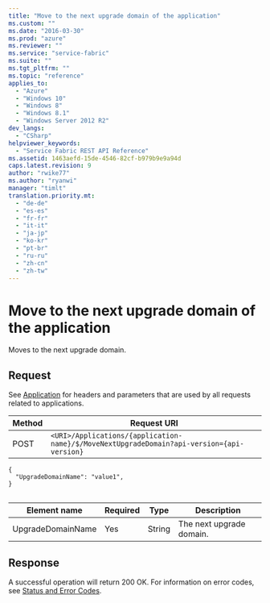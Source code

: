 ```yaml
---
title: "Move to the next upgrade domain of the application"
ms.custom: ""
ms.date: "2016-03-30"
ms.prod: "azure"
ms.reviewer: ""
ms.service: "service-fabric"
ms.suite: ""
ms.tgt_pltfrm: ""
ms.topic: "reference"
applies_to: 
  - "Azure"
  - "Windows 10"
  - "Windows 8"
  - "Windows 8.1"
  - "Windows Server 2012 R2"
dev_langs: 
  - "CSharp"
helpviewer_keywords: 
  - "Service Fabric REST API Reference"
ms.assetid: 1463aefd-15de-4546-82cf-b979b9e9a94d
caps.latest.revision: 9
author: "rwike77"
ms.author: "ryanwi"
manager: "timlt"
translation.priority.mt: 
  - "de-de"
  - "es-es"
  - "fr-fr"
  - "it-it"
  - "ja-jp"
  - "ko-kr"
  - "pt-br"
  - "ru-ru"
  - "zh-cn"
  - "zh-tw"
---
```

# Move to the next upgrade domain of the application
Moves to the next upgrade domain.  
  
## Request  
 See [Application](../ServiceFabricREST/application2.md) for headers and parameters that are used by all requests related to applications.  
  
|Method|Request URI|  
|------------|-----------------|  
|POST|`<URI>/Applications/{application-name}/$/MoveNextUpgradeDomain?api-version={api-version}`|  
  
```  
{  
  "UpgradeDomainName": "value1",  
}  
  
```  
  
|Element name|Required|Type|Description|  
|------------------|--------------|----------|-----------------|  
|UpgradeDomainName|Yes|String|The next upgrade domain.|  
  
## Response  
 A successful operation will return 200 OK. For information on error codes, see [Status and Error Codes](../ServiceFabricREST/status-and-error-codes1.md).